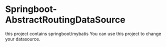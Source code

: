 # Springboot-AbstractRoutingDataSource
this project contains springboot/mybatis
You can use this project to change your datasource.
